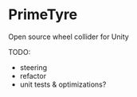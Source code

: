 # PrimeTyre
Open source wheel collider for Unity

TODO:
- steering
- refactor
- unit tests & optimizations?